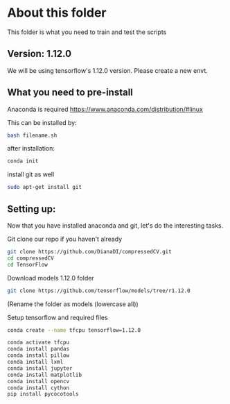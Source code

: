 # About this folder

This folder is what you need to train and test the scripts

## Version: 1.12.0

We will be using tensorflow's 1.12.0 version.
Please create a new envt.

## What you need to pre-install

Anaconda is required
https://www.anaconda.com/distribution/#linux

This can be installed by:
```bash
bash filename.sh
```
after installation:
```bash
conda init
```

install git as well
```bash
sudo apt-get install git
```

## Setting up:

Now that you have installed anaconda and git, let's do the interesting tasks.

Git clone our repo if you haven't already
```bash
git clone https://github.com/DianaDI/compressedCV.git
cd compressedCV
cd TensorFlow
```

Download models 1.12.0 folder
```bash
git clone https://github.com/tensorflow/models/tree/r1.12.0
```
(Rename the folder as models (lowercase all))


Setup tensorflow and required files
```bash
conda create --name tfcpu tensorflow=1.12.0

conda activate tfcpu
conda install pandas
conda install pillow
conda install lxml
conda install jupyter
conda install matplotlib
conda install opencv
conda install cython
pip install pycocotools
```
